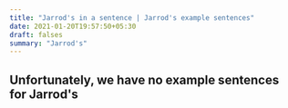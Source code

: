 ```yaml
---
title: "Jarrod's in a sentence | Jarrod's example sentences"
date: 2021-01-20T19:57:50+05:30
draft: falses
summary: "Jarrod's"
---
```

## Unfortunately, we have no example sentences for Jarrod's                 
